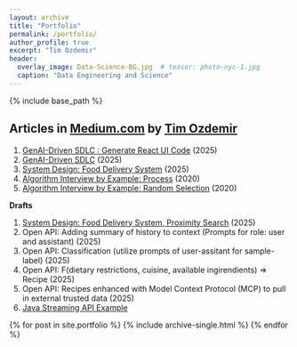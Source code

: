 ```yaml
---
layout: archive
title: "Portfolio"
permalink: /portfolio/
author_profile: true 
excerpt: "Tim Ozdemir"
header:
  overlay_image: Data-Science-BG.jpg  # teaser: photo-nyc-1.jpg
  caption: "Data Engineering and Science"
---
```


{% include base_path %}

Articles in [Medium.com](https://ozdemirtim.medium.com/) by [Tim Ozdemir](https://www.linkedin.com/in/hasantimucinozdemir)
------
1. [GenAI-Driven SDLC : Generate React UI Code](https://ozdemirtim.medium.com/genai-driven-sdlc-generate-react-ui-code-1746feb8d836) (2025) 
1. [GenAI-Driven SDLC](https://ozdemirtim.medium.com/genai-driven-sdlc-d7b02c673bb0) (2025)
1. [System Design: Food Delivery System](https://medium.com/@ozdemirtim/system-design-food-delivery-system-217356c1988d) (2025)
1. [Algorithm Interview by Example: Process](https://medium.com/@ozdemirtim/algorithm-interview-by-example-process-d12a70202c9f) (2020)
1. [Algorithm Interview by Example: Random Selection](https://medium.com/@ozdemirtim/algorithm-interview-by-example-random-selection-42bf4aaad9e2) (2020)

**Drafts**
1. [System Design: Food Delivery System, Proximity Search](https://medium.com/@ozdemirtim/system-design-food-delivery-system-a08364d680cd) (2025)
1. Open API: Adding summary of history to context (Prompts for role: user and assistant) (2025)
1. Open API: Classification (utilize prompts of user-assitant for sample-label) (2025)
1. Open API: F(dietary restrictions, cuisine, available ingirendients) => Recipe (2025)
1. Open API: Recipes enhanced with Model Context Protocol (MCP) to pull in external trusted data (2025)
1. [Java Streaming API Example](https://github.com/ozdemirht/jstream_e2) 
 
{% for post in site.portfolio %}
  {% include archive-single.html %}
{% endfor %} 
